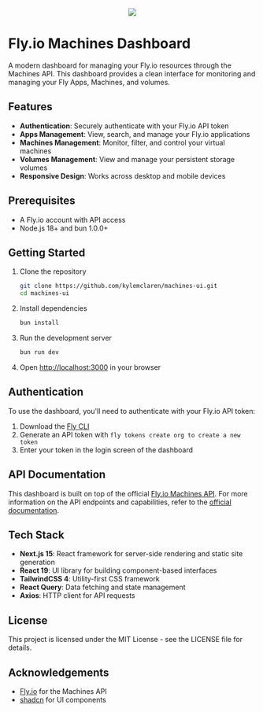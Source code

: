 <div align="center">
  <picture>
    <source media="(prefers-color-scheme: dark)" srcset="https://github.com/user-attachments/assets/c30c9c6d-0b7e-4d43-b3e1-a293e130d401">
    <img src="https://github.com/user-attachments/assets/c2c2e2f8-85c7-4e9f-bf0c-05f8873a5f3a"</img>
  </picture>
</div>

# Fly.io Machines Dashboard

A modern dashboard for managing your Fly.io resources through the Machines API. This dashboard provides a clean interface for monitoring and managing your Fly Apps, Machines, and volumes.

## Features

- **Authentication**: Securely authenticate with your Fly.io API token
- **Apps Management**: View, search, and manage your Fly.io applications
- **Machines Management**: Monitor, filter, and control your virtual machines
- **Volumes Management**: View and manage your persistent storage volumes
- **Responsive Design**: Works across desktop and mobile devices

## Prerequisites

- A Fly.io account with API access
- Node.js 18+ and bun 1.0.0+

## Getting Started

1. Clone the repository
   ```bash
   git clone https://github.com/kylemclaren/machines-ui.git
   cd machines-ui
   ```

2. Install dependencies
   ```bash
   bun install
   ```

3. Run the development server
   ```bash
   bun run dev
   ```

4. Open [http://localhost:3000](http://localhost:3000) in your browser

## Authentication

To use the dashboard, you'll need to authenticate with your Fly.io API token:

1. Download the [Fly CLI]((https://fly.io/docs/flyctl/install/))
2. Generate an API token with `fly tokens create org to create a new token`
3. Enter your token in the login screen of the dashboard

## API Documentation

This dashboard is built on top of the official [Fly.io Machines API](https://fly.io/docs/machines/api/). For more information on the API endpoints and capabilities, refer to the [official documentation](https://fly.io/docs/machines/api/).

## Tech Stack

- **Next.js 15**: React framework for server-side rendering and static site generation
- **React 19**: UI library for building component-based interfaces
- **TailwindCSS 4**: Utility-first CSS framework
- **React Query**: Data fetching and state management
- **Axios**: HTTP client for API requests

## License

This project is licensed under the MIT License - see the LICENSE file for details.

## Acknowledgements

- [Fly.io](https://fly.io/) for the Machines API
- [shadcn](https://ui.shadcn.com/) for UI components
